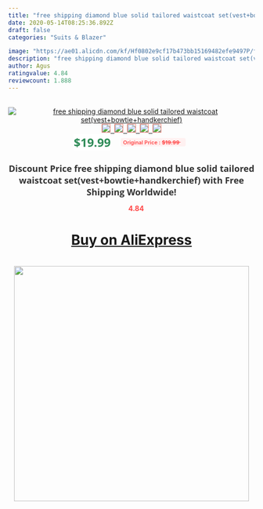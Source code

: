 ```yaml
---
title: "free shipping diamond blue solid tailored waistcoat set(vest+bowtie+handkerchief)"
date: 2020-05-14T08:25:36.892Z
draft: false
categories: "Suits & Blazer"

image: "https://ae01.alicdn.com/kf/Hf0802e9cf17b473bb15169482efe9497P/free-shipping-diamond-blue-solid-tailored-waistcoat-set-vest-bowtie-handkerchief-.jpg"
description: "free shipping diamond blue solid tailored waistcoat set(vest+bowtie+handkerchief)"
author: Agus
ratingvalue: 4.84
reviewcount: 1.888
---
```

<br>
<div style="text-align: center;">
<a href="https://s.click.aliexpress.com/e/_9GYvGt" target="_blank" rel="nofollow noopener noreferrer"><img alt="free shipping diamond blue solid tailored waistcoat set(vest+bowtie+handkerchief)" class="magnifier-image" src="https://ae01.alicdn.com/kf/Hf0802e9cf17b473bb15169482efe9497P/free-shipping-diamond-blue-solid-tailored-waistcoat-set-vest-bowtie-handkerchief-.jpg_640x640.jpg">
<br>
<img style="border:1px solid salmon" src="https://ae01.alicdn.com/kf/Hf0802e9cf17b473bb15169482efe9497P/free-shipping-diamond-blue-solid-tailored-waistcoat-set-vest-bowtie-handkerchief-.jpg_120x120.jpg">&nbsp;&nbsp;<img style="border:1px solid salmon" src="_120x120.jpg">&nbsp;&nbsp;<img style="border:1px solid salmon" src="_120x120.jpg">&nbsp;&nbsp;<img style="border:1px solid salmon" src="_120x120.jpg">&nbsp;&nbsp;<img style="border:1px solid salmon" src="_120x120.jpg"></a></div><br0>
<div style="text-align: center;"><span style="background-color: white; border: 0px; box-sizing: border-box; color: seagreen; display: inline-block; font-family: &quot;open sans&quot; , &quot;arial&quot; , &quot;helvetica&quot; , sans-serif , &quot;heiti&quot;; font-size: 24px; font-stretch: inherit; font-weight: 700; line-height: inherit; margin: 0px 10px 0px 0px; padding: 0px; vertical-align: middle;">$19.99 </span>
<span style="background: rgb(255 , 241 , 241); border-radius: 3px; border: 0px; box-sizing: border-box; color: #ff4747; display: inline-block; font-family: inherit; font-size: 12px; font-stretch: inherit; font-style: inherit; font-variant: inherit; font-weight: 600; line-height: inherit; margin: 0px; padding: 2px 5px; transform: scale(0.9); vertical-align: middle;">Original Price : <b style="text-decoration: line-through;">$19.99 </b> &nbsp;&nbsp;</span></div>
<h1 style="color: #333333; display: inline-block; font-family: &quot;open sans&quot; , &quot;arial&quot; , &quot;helvetica&quot; , sans-serif , &quot;heiti&quot;; font-size: 18px; font-stretch: inherit; font-weight: 700; text-align: center;">Discount Price free shipping diamond blue solid tailored waistcoat set(vest+bowtie+handkerchief) with Free Shipping Worldwide!</h1>
<div style="color: #ff4747; text-align: center;">
<img src="https://4.bp.blogspot.com/-M0ZcTcb-5uY/XleCXlxnR4I/AAAAAAAAAEc/OrjgMkXV1oMQFaCRZj5HQwOCBcu3w1FegCPcBGAYYCw/s1600/star.png" style="height: 15px;">&nbsp;<b>4.84</b></div>
<div class="button_cont" align="center"><a class="buynow_a" href="https://s.click.aliexpress.com/e/_9GYvGt" target="_blank" rel="nofollow noopener noreferrer"><H1>Buy on AliExpress</H1></a></div><br>
<div class="separator" style="clear: both; text-align: center;">
<img src="https://lh3.googleusercontent.com/-pTy5HemUv9M/XlePHvY0dAI/AAAAAAAAAE4/0nX5iRUoIWY8eMW9Dpxeirr157OZliDIgCLcBGAsYHQ/s1600/badge.gif" width="480">
</div>
